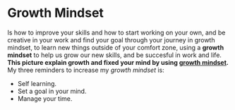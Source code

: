 # Growth Mindset
Is how to improve your skills and how to start working on your own, and be creative in your work and find your goal through your journey in growth mindset, to learn new things outside of your comfort zone, using a **growth mindset** to help us grow our new skills, and be succesful in work and life.
 **This picture explain growth and fixed your mind by using [growth mindset](https://metrifit.com/wp-content/uploads/2020/08/growthmindsetlandscape.jpg).**
 My three reminders to increase my _growth mindset_ is:
 - Self learning.
 - Set a goal in your mind. 
 - Manage your time. 
